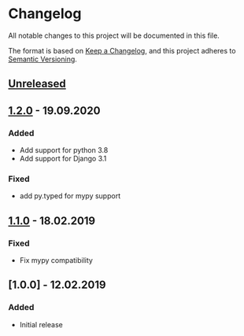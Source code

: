 # Changelog
All notable changes to this project will be documented in this file.

The format is based on [Keep a Changelog](https://keepachangelog.com/en/1.0.0/),
and this project adheres to [Semantic Versioning](https://semver.org/spec/v2.0.0.html).

## [Unreleased]

## [1.2.0] - 19.09.2020
### Added
- Add support for python 3.8
- Add support for Django 3.1

### Fixed
- add py.typed for mypy support

## [1.1.0] - 18.02.2019
### Fixed
- Fix mypy compatibility

## [1.0.0] - 12.02.2019
### Added
- Initial release

[Unreleased]: https://github.com/olivierlacan/keep-a-changelog/compare/1.2.0...HEAD
[1.2.0]: https://github.com/olivierlacan/keep-a-changelog/compare/1.1.0...1.2.0
[1.1.0]: https://github.com/olivierlacan/keep-a-changelog/releases/tag/1.1.0
